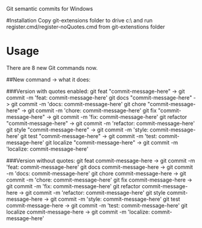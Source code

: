 
Git semantic commits for Windows

#Installation
Copy git-extensions folder to drive c:\ and run register.cmd/register-noQuotes.cmd from git-extenstions folder

# Usage
There are 8 new Git commands now.

##New command -> what it does:

###Version with quotes enabled:
git feat "commit-message-here"     -> git commit -m 'feat: commit-message-here'
git docs "commit-message-here"     -> git commit -m 'docs: commit-message-here'
git chore "commit-message-here"    -> git commit -m 'chore: commit-message-here'
git fix "commit-message-here"      -> git commit -m 'fix: commit-message-here'
git refactor "commit-message-here" -> git commit -m 'refactor: commit-message-here'
git style "commit-message-here"    -> git commit -m 'style: commit-message-here'
git test "commit-message-here"     -> git commit -m 'test: commit-message-here'
git localize "commit-message-here" -> git commit -m 'localize: commit-message-here'

###Version without quotes:
git feat commit-message-here      -> git commit -m 'feat: commit-message-here'
git docs commit-message-here      -> git commit -m 'docs: commit-message-here'
git chore commit-message-here     -> git commit -m 'chore: commit-message-here'
git fix commit-message-here       -> git commit -m 'fix: commit-message-here'
git refactor commit-message-here  -> git commit -m 'refactor: commit-message-here'
git style commit-message-here     -> git commit -m 'style: commit-message-here'
git test commit-message-here      -> git commit -m 'test: commit-message-here'
git localize commit-message-here  -> git commit -m 'localize: commit-message-here'
